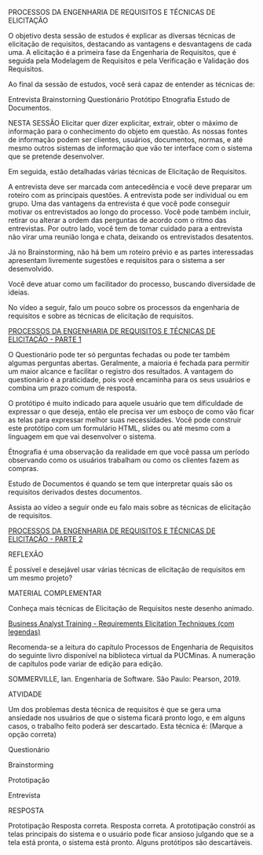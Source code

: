 
PROCESSOS DA ENGENHARIA DE REQUISITOS E TÉCNICAS DE ELICITAÇÃO
 
O objetivo desta sessão de estudos é explicar as diversas técnicas de elicitação de requisitos, destacando as vantagens e desvantagens de cada uma. A elicitação é a primeira fase da Engenharia de Requisitos, que é seguida pela Modelagem de Requisitos e pela Verificação e Validação dos Requisitos.

Ao final da sessão de estudos, você será capaz de entender as técnicas de:

Entrevista
Brainstorning
Questionário
Protótipo
Etnografia
Estudo de Documentos.

NESTA SESSÃO
Elicitar quer dizer explicitar, extrair, obter o máximo de informação para o conhecimento do objeto em questão. As nossas fontes de informação podem ser clientes, usuários, documentos, normas, e até mesmo outros sistemas de informação que vão ter interface com o sistema que se pretende desenvolver.

Em seguida, estão detalhadas várias técnicas de Elicitação de Requisitos.

A entrevista deve ser marcada com antecedência e você deve preparar um roteiro com as principais questões. A entrevista pode ser individual ou em grupo. Uma das vantagens da entrevista é que você pode conseguir motivar os entrevistados ao longo do processo.  Você pode também incluir, retirar ou alterar a ordem das perguntas de acordo com o ritmo das entrevistas. Por outro lado, você tem de tomar cuidado para a entrevista não virar uma reunião longa e chata, deixando os entrevistados desatentos.

Já no Brainstorming, não há bem um roteiro prévio e as partes interessadas apresentam livremente sugestões e requisitos para  o sistema a ser desenvolvido.

Você deve atuar como um facilitador do processo, buscando diversidade de ideias.

No vídeo a seguir, falo um pouco sobre os processos da engenharia de requisitos e sobre as técnicas de elicitação de requisitos.
 
[PROCESSOS DA ENGENHARIA DE REQUISITOS E TÉCNICAS DE ELICITAÇÃO - PARTE 1]()

O Questionário pode ter só perguntas fechadas ou pode ter também algumas perguntas abertas. Geralmente, a maioria é fechada para permitir um maior alcance e facilitar o registro dos resultados. A vantagem do questionário é a praticidade, pois você encaminha para os seus usuários e combina um prazo comum de resposta.

O protótipo é muito indicado para aquele usuário que tem dificuldade de expressar o que deseja, então ele precisa ver um esboço de como vão ficar as telas para expressar melhor suas necessidades. Você pode construir este protótipo com um formulário HTML, slides ou até mesmo com a linguagem em que vai desenvolver o sistema.

Étnografia é uma observação da realidade em que você passa um período observando como os usuários trabalham ou como os clientes fazem as compras.

Estudo de Documentos é quando se tem que interpretar quais são os requisitos derivados destes documentos. 

Assista ao vídeo a seguir onde eu falo mais sobre as técnicas de elicitação de requisitos.

[PROCESSOS DA ENGENHARIA DE REQUISITOS E TÉCNICAS DE ELICITAÇÃO - PARTE 2]()

REFLEXÃO

É possível e desejável usar várias técnicas de elicitação de requisitos em um mesmo projeto?

MATERIAL COMPLEMENTAR

Conheça mais técnicas de Elicitação de Requisitos neste desenho animado.

[Business Analyst Training - Requirements Elicitation Techniques (com legendas)](https://youtu.be/kCJFBmAAvV4)

Recomenda-se a leitura do capítulo Processos de Engenharia de Requisitos do seguinte livro disponível na biblioteca virtual da PUCMinas. A numeração de capítulos pode variar de edição para edição.

SOMMERVILLE, Ian. Engenharia de Software. São Paulo: Pearson, 2019.

ATVIDADE 

Um dos problemas desta técnica de requisitos é que se gera uma ansiedade nos usuários de que o sistema ficará pronto logo, e em alguns casos, o trabalho feito poderá ser descartado. Esta técnica é: (Marque a opção correta)

Questionário

Brainstorming

Prototipação

Entrevista

RESPOSTA

Prototipação
Resposta correta.
Resposta correta. A prototipação constrói as telas principais do sistema e o usuário pode ficar ansioso julgando que se a tela está pronta, o sistema está pronto. Alguns protótipos são descartáveis.
